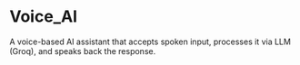 # Voice_AI
A voice-based AI assistant that accepts spoken input, processes it via LLM (Groq), and speaks back the response.
